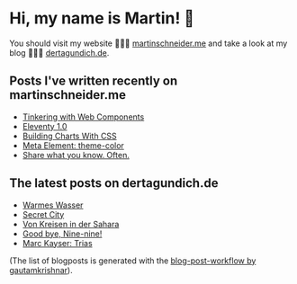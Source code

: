 # Hi, my name is Martin! 👋 
You should visit my website 👨🏼‍💻  [martinschneider.me](https://martinschneider.me) and take a look at my blog 🤷🏼‍♂️ [dertagundich.de](https://www.dertagundich.de).

## Posts I've written recently on martinschneider.me
<!-- MSME-POST-LIST:START -->
- [Tinkering with Web Components](https://martinschneider.me/articles/tinkering-with-web-components/)
- [Eleventy 1.0](https://martinschneider.me/articles/eleventy-1-0/)
- [Building Charts With CSS](https://martinschneider.me/articles/building-charts-with-css/)
- [Meta Element: theme-color](https://martinschneider.me/articles/meta-element-theme-color/)
- [Share what you know. Often.](https://martinschneider.me/articles/share-what-you-know-often/)
<!-- MSME-POST-LIST:END -->

## The latest posts on dertagundich.de
<!-- DTUI-POST-LIST:START -->
- [Warmes Wasser](https://www.dertagundich.de/2022/05/22/warmes-wasser/)
- [Secret City](https://www.dertagundich.de/2022/05/12/secret-city/)
- [Von Kreisen in der Sahara](https://www.dertagundich.de/2022/05/10/von-kreisen-in-der-sahara/)
- [Good bye, Nine-nine!](https://www.dertagundich.de/2022/05/08/good-bye-nine-nine/)
- [Marc Kayser: Trias](https://www.dertagundich.de/2022/05/01/marc-kayser-trias/)
<!-- DTUI-POST-LIST:END -->

(The list of blogposts is generated with the [blog-post-workflow by gautamkrishnar](https://github.com/gautamkrishnar/blog-post-workflow)).
